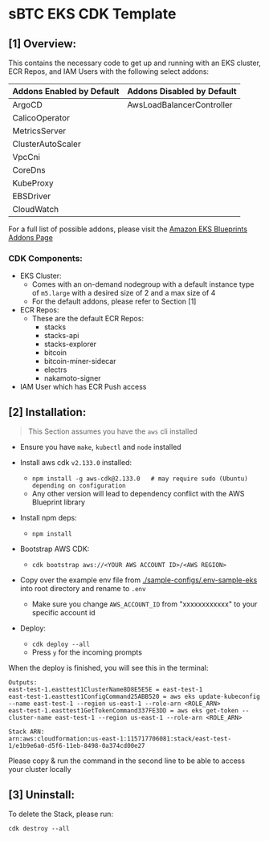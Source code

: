 # sBTC EKS CDK Template

## [1] Overview:
This contains the necessary code to get up and running with an EKS cluster, ECR Repos, and IAM Users with the following select addons:


| Addons Enabled by Default | Addons Disabled by Default   |
|---------------------------|------------------------------|
| ArgoCD                    | AwsLoadBalancerController    |
| CalicoOperator            |                              |
| MetricsServer             |                              |
| ClusterAutoScaler         |                              |
| VpcCni                    |                              |
| CoreDns                   |                              |
| KubeProxy                 |                              |
| EBSDriver                 |                              |
| CloudWatch                |                              |



For a full list of possible addons, please visit the [Amazon EKS Blueprints Addons Page](https://aws-quickstart.github.io/cdk-eks-blueprints/addons/)

### CDK Components:

* EKS Cluster:
    - Comes with an on-demand nodegroup with a default instance type of `m5.large` with a desired size of 2 and a max size of 4
    - For the default addons, please refer to Section [1]
* ECR Repos:
    - These are the default ECR Repos:
        - stacks
        - stacks-api
        - stacks-explorer
        - bitcoin
        - bitcoin-miner-sidecar
        - electrs
        - nakamoto-signer
* IAM User which has ECR Push access



## [2] Installation:

> This Section assumes you have the `aws` cli installed

* Ensure you have `make`, `kubectl` and `node` installed

* Install aws cdk `v2.133.0` installed:
    - `npm install -g aws-cdk@2.133.0   # may require sudo (Ubuntu) depending on configuration`
    - Any other version will lead to dependency conflict with the AWS Blueprint library

* Install npm deps:
    - `npm install`

* Bootstrap AWS CDK:
    - `cdk bootstrap aws://<YOUR AWS ACCOUNT ID>/<AWS REGION>`

* Copy over the example env file from [./sample-configs/.env-sample-eks](sample-configs/.env-sample-eks) into root directory and rename to `.env`
    - Make sure you change `AWS_ACCOUNT_ID` from "xxxxxxxxxxxx" to your specific account id

* Deploy:
    - `cdk deploy --all`
    - Press `y` for the incoming prompts


When the deploy is finished, you will see this in the terminal:

```
Outputs:
east-test-1.easttest1ClusterName8D8E5E5E = east-test-1
east-test-1.easttest1ConfigCommand25ABB520 = aws eks update-kubeconfig --name east-test-1 --region us-east-1 --role-arn <ROLE_ARN>
east-test-1.easttest1GetTokenCommand337FE3DD = aws eks get-token --cluster-name east-test-1 --region us-east-1 --role-arn <ROLE_ARN>

Stack ARN:
arn:aws:cloudformation:us-east-1:115717706081:stack/east-test-1/e1b9e6a0-d5f6-11eb-8498-0a374cd00e27
```

Please copy & run the command in the second line to be able to access your cluster locally


## [3] Uninstall:

To delete the Stack, please run: 

`cdk destroy --all`
